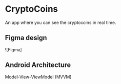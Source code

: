# CryptoCoins
An app where you can see the cryptocoins in real time.

## Figma design
![Figma]

## Android Architecture
Model-View-ViewModel (MVVM)
